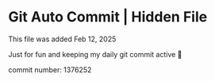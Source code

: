 # Git Auto Commit | Hidden File

This file was added Feb 12, 2025

Just for fun and keeping my daily git commit active 🤪

commit number: 1376252
